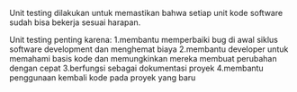 Unit testing dilakukan untuk memastikan bahwa setiap unit kode software sudah bisa bekerja sesuai harapan.

Unit testing penting karena:
1.membantu memperbaiki bug di awal siklus software development dan menghemat biaya
2.membantu developer untuk memahami basis kode dan memungkinkan mereka membuat perubahan dengan cepat
3.berfungsi sebagai dokumentasi proyek
4.membantu penggunaan kembali kode pada proyek yang baru


